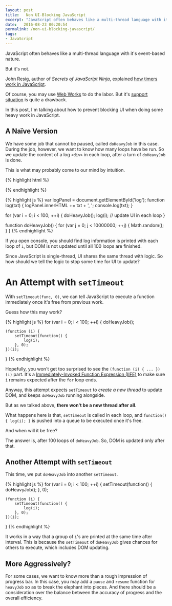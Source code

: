 ```yaml
---
layout: post
title:   Non UI-Blocking JavaScript
excerpt: "JavaScript often behaves like a multi-thread language with it's event-based nature. But it's not. In this post, I'm talking about how to prevent blocking UI when doing some heavy work in JavaScript."
date:   2016-08-23 00:20:54
permalink: /non-ui-blocking-javascript/
tags:
- JavaScript
---
```


JavaScript often behaves like a multi-thread language with it's event-based nature.

But it's not.

John Resig, author of *Secrets of JavaScript Ninja*, explained [how timers work in JavaScript](http://ejohn.org/blog/how-javascript-timers-work/).

Of course, you may use [Web Works](https://developer.mozilla.org/en-US/docs/Web/API/Web_Workers_API/Using_web_workers) to do the labor. But it's [support situation](http://caniuse.com/#search=worker) is quite a drawback.

In this post, I'm talking about how to prevent blocking UI when doing some heavy work in JavaScript.

## A Naïve Version

We have some job that cannot be paused, called `doHeavyJob` in this case. During the job, however, we want to know how many loops have be run. So we update the content of a log `<div>` in each loop, after a turn of `doHeavyJob` is done.

This is what may probably come to our mind by intuition.

{% highlight html %}
<div id="log"></div>
{% endhighlight %}

{% highlight js %}
var logPanel = document.getElementById('log');
function log(txt) {
  logPanel.innerHTML += txt + ', ';
  console.log(txt);
}

for (var i = 0; i < 100; ++i) {
    doHeavyJob();
    log(i); // update UI in each loop
}

function doHeavyJob() {
  for (var j = 0; j < 10000000; ++j) {
    Math.random();
  }
}
{% endhighlight %}

If you open console, you should find log information is printed with each loop of `i`, but DOM is not updated until all 100 loops are finished.

Since JavaScript is single-thread, UI shares the same thread with logic. So how should we tell the logic to stop some time for UI to update?

# An Attempt with `setTimeout`

With `setTimeout(func, 0)`, we can tell JavaScript to execute a function immediately once it's free from previous work.

Guess how this may work?

{% highlight js %}
for (var i = 0; i < 100; ++i) {
    doHeavyJob();

    (function (i) {
        setTimeout(function() {
            log(i);
        }, 0);
    })(i);
}
{% endhighlight %}

Hopefully, you won't get too surprised to see the `(function (i) { ... })(i)` part. It's a [Immediately-Invoked Function Expression (IIFE)](http://benalman.com/news/2010/11/immediately-invoked-function-expression/) to make sure `i` remains expected after the `for` loop ends.

Anyway, this attempt expects `setTimeout` to *create a new thread* to update DOM, and keeps `doHeavyJob` running alongside.

But as we talked above, **there won't be a new thread after all**.

What happens here is that, `setTimeout` is called in each loop, and `function() { log(i); }` is pushed into a queue to be executed once it's free.

And when will it be free?

The answer is, after 100 loops of `doHeavyJob`. So, DOM is updated only after that.

## Another Attempt with `setTimeout`

This time, we put `doHeavyJob` into another `setTimeout`.

{% highlight js %}
for (var i = 0; i < 100; ++i) {
    setTimeout(function() {
        doHeavyJob();
    }, 0);

    (function (i) {
        setTimeout(function() {
            log(i);
        }, 0);
    })(i);
}
{% endhighlight %}

It works in a way that a group of `i`'s are printed at the same time after interval. This is because the `setTimeout` of `doHeavyJob` gives chances for others to execute, which includes DOM updating.

## More Aggressively?

For some cases, we want to know more than a rough impression of progress bar. In this case, you may add a `pause` and `resume` function for `heavyJob` so as to break the elephant into pieces. And there should be a consideration over the balance between the accuracy of progress and the overall efficiency.